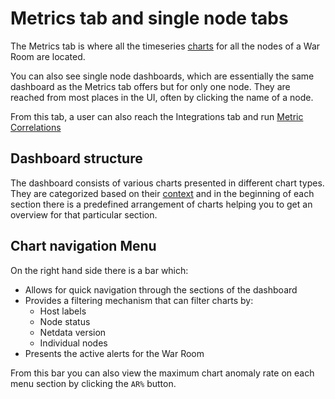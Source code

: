 # Metrics tab and single node tabs

The Metrics tab is where all the timeseries [charts](https://github.com/netdata/netdata/blob/master/docs/cloud/visualize/interact-new-charts.md) for all the nodes of a War Room are located.

You can also see single node dashboards, which are essentially the same dashboard as the Metrics tab offers but for only one node. They are reached from most places in the UI, often by clicking the name of a node.

From this tab, a user can also reach the Integrations tab and run [Metric Correlations](https://github.com/netdata/netdata/blob/master/docs/cloud/insights/metric-correlations.md)

## Dashboard structure

The dashboard consists of various charts presented in different chart types. They are categorized based on their [context](https://github.com/netdata/netdata/blob/master/docs/cloud/visualize/interact-new-charts.md#contexts) and in the beginning of each section there is a predefined arrangement of charts helping you to get an overview for that particular section.

## Chart navigation Menu

On the right hand side there is a bar which:

- Allows for quick navigation through the sections of the dashboard
- Provides a filtering mechanism that can filter charts by:
  - Host labels
  - Node status
  - Netdata version
  - Individual nodes
- Presents the active alerts for the War Room

From this bar you can also view the maximum chart anomaly rate on each menu section by clicking the `AR%` button.
